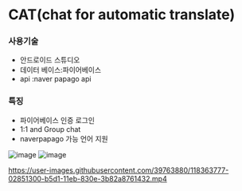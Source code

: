 # CAT(chat for automatic translate)

### 사용기술 ###
- 안드로이드 스튜디오
- 데이터 베이스:파이어베이스 
- api :naver papago api

### 특징 ###
- 파이어베이스 인증 로그인
- 1:1 and Group chat
- naverpapago 가능 언어 지원

![image](https://user-images.githubusercontent.com/39763880/118362558-e7170980-b5ca-11eb-8198-91d1cf52b72c.png)
![image](https://user-images.githubusercontent.com/39763880/118362565-ea11fa00-b5ca-11eb-8116-b1b431a99725.png)

https://user-images.githubusercontent.com/39763880/118363777-02851300-b5d1-11eb-830e-3b82a8761432.mp4




